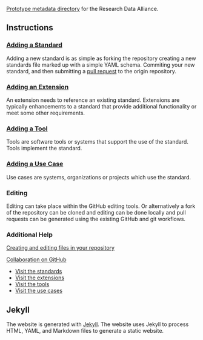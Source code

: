 [Prototype metadata directory](http://rd-alliance.github.io/metadata-directory/) for the Research Data Alliance.

## Instructions

### [Adding a Standard](http://rd-alliance.github.io/metadata-directory/standards/add.html)

Adding a new standard is as simple as forking the repository creating a new
standards file marked up with a simple YAML schema. Commiting your new
standard, and then submitting a
[pull request](https://help.github.com/articles/using-pull-requests) to the
origin repository.

### [Adding an Extension](http://rd-alliance.github.io/metadata-directory/extensions/add.html)

An extension needs to reference an existing standard. Extensions are typically
enhancements to a standard that provide additional functionality or meet some
other requirements.

### [Adding a Tool](http://rd-alliance.github.io/metadata-directory/tools/add.html)

Tools are software tools or systems that support the use of the standard. Tools
implement the standard.

### [Adding a Use Case](http://rd-alliance.github.io/metadata-directory/use_cases/add.html)

Use cases are systems, organizations or projects which use the standard.

### Editing

Editing can take place within the GitHub editing tools. Or alternatively a fork
of the repository can be cloned and editing can be done locally and pull
requests can be generated using the existing GitHub and git workflows.

### Additional Help

[Creating and editing files in your repository](https://help.github.com/articles/creating-and-editing-files-in-your-repository)

[Collaboration on GitHub](https://help.github.com/categories/63/articles)

* [Visit the standards](http://rd-alliance.github.io/metadata-directory/standards/)
* [Visit the extensions](http://rd-alliance.github.io/metadata-directory/extensions/)
* [Visit the tools](http://rd-alliance.github.io/metadata-directory/tools/)
* [Visit the use cases](http://rd-alliance.github.io/metadata-directory/use_cases/)

## Jekyll

The website is generated with [Jekyll](http://jekyllrb.com). The website uses
Jekyll to process HTML, YAML, and Markdown files to generate a static website.
